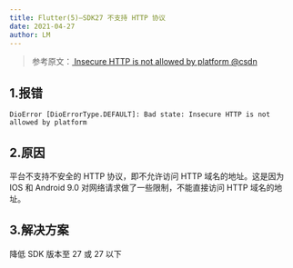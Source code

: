 ```yaml
---
title: Flutter(5)—SDK27 不支持 HTTP 协议
date: 2021-04-27
author: LM
---
```


> 参考原文：[ Insecure HTTP is not allowed by platform @csdn ](https://blog.csdn.net/weixin_44137575/article/details/109045633)

## 1.报错

```
DioError [DioErrorType.DEFAULT]: Bad state: Insecure HTTP is not allowed by platform
```

## 2.原因

平台不支持不安全的 HTTP 协议，即不允许访问 HTTP 域名的地址。这是因为 IOS 和 Android 9.0 对网络请求做了一些限制，不能直接访问 HTTP 域名的地址。

## 3.解决方案

降低 SDK 版本至 27 或 27 以下

